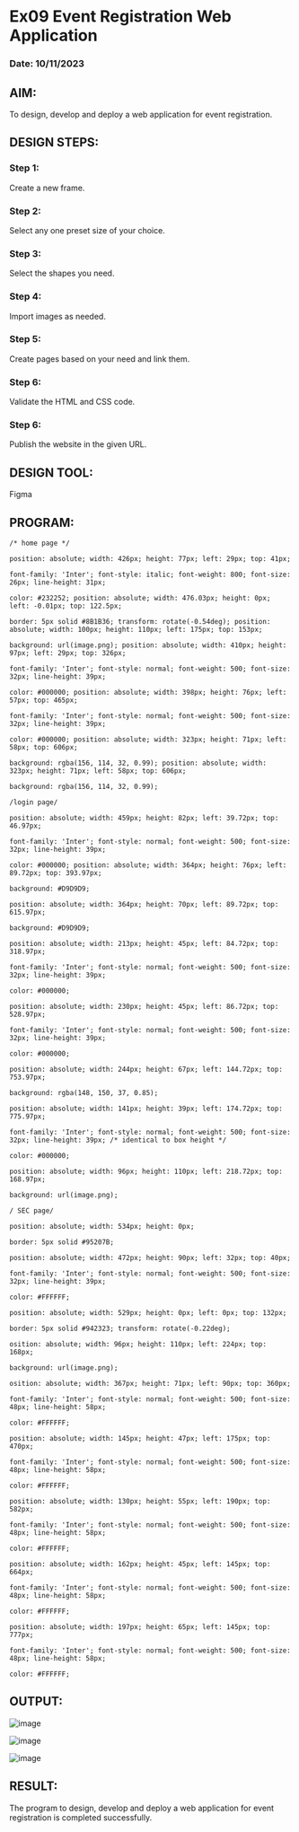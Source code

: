 # Ex09 Event Registration Web Application
### Date: 10/11/2023

## AIM:
To design, develop and deploy a web application for event registration.

## DESIGN STEPS:

### Step 1:
Create a new frame.

### Step 2:
Select any one preset size of your choice.

### Step 3:
Select the shapes you need.

### Step 4:
Import images as needed.

### Step 5:
Create pages based on your need and link them.

### Step 6:

Validate the HTML and CSS code.

### Step 6:

Publish the website in the given URL.

## DESIGN TOOL:
Figma

## PROGRAM:

```
/* home page */

position: absolute; width: 426px; height: 77px; left: 29px; top: 41px;

font-family: 'Inter'; font-style: italic; font-weight: 800; font-size: 26px; line-height: 31px;

color: #232252; position: absolute; width: 476.03px; height: 0px; left: -0.01px; top: 122.5px;

border: 5px solid #8B1B36; transform: rotate(-0.54deg); position: absolute; width: 100px; height: 110px; left: 175px; top: 153px;

background: url(image.png); position: absolute; width: 410px; height: 97px; left: 29px; top: 326px;

font-family: 'Inter'; font-style: normal; font-weight: 500; font-size: 32px; line-height: 39px;

color: #000000; position: absolute; width: 398px; height: 76px; left: 57px; top: 465px;

font-family: 'Inter'; font-style: normal; font-weight: 500; font-size: 32px; line-height: 39px;

color: #000000; position: absolute; width: 323px; height: 71px; left: 58px; top: 606px;

background: rgba(156, 114, 32, 0.99); position: absolute; width: 323px; height: 71px; left: 58px; top: 606px;

background: rgba(156, 114, 32, 0.99);

/login page/

position: absolute; width: 459px; height: 82px; left: 39.72px; top: 46.97px;

font-family: 'Inter'; font-style: normal; font-weight: 500; font-size: 32px; line-height: 39px;

color: #000000; position: absolute; width: 364px; height: 76px; left: 89.72px; top: 393.97px;

background: #D9D9D9;

position: absolute; width: 364px; height: 70px; left: 89.72px; top: 615.97px;

background: #D9D9D9;

position: absolute; width: 213px; height: 45px; left: 84.72px; top: 318.97px;

font-family: 'Inter'; font-style: normal; font-weight: 500; font-size: 32px; line-height: 39px;

color: #000000;

position: absolute; width: 230px; height: 45px; left: 86.72px; top: 528.97px;

font-family: 'Inter'; font-style: normal; font-weight: 500; font-size: 32px; line-height: 39px;

color: #000000;

position: absolute; width: 244px; height: 67px; left: 144.72px; top: 753.97px;

background: rgba(148, 150, 37, 0.85);

position: absolute; width: 141px; height: 39px; left: 174.72px; top: 775.97px;

font-family: 'Inter'; font-style: normal; font-weight: 500; font-size: 32px; line-height: 39px; /* identical to box height */

color: #000000;

position: absolute; width: 96px; height: 110px; left: 218.72px; top: 168.97px;

background: url(image.png);

/ SEC page/

position: absolute; width: 534px; height: 0px;

border: 5px solid #95207B;

position: absolute; width: 472px; height: 90px; left: 32px; top: 40px;

font-family: 'Inter'; font-style: normal; font-weight: 500; font-size: 32px; line-height: 39px;

color: #FFFFFF;

position: absolute; width: 529px; height: 0px; left: 0px; top: 132px;

border: 5px solid #942323; transform: rotate(-0.22deg);

osition: absolute; width: 96px; height: 110px; left: 224px; top: 168px;

background: url(image.png);

osition: absolute; width: 367px; height: 71px; left: 90px; top: 360px;

font-family: 'Inter'; font-style: normal; font-weight: 500; font-size: 48px; line-height: 58px;

color: #FFFFFF;

position: absolute; width: 145px; height: 47px; left: 175px; top: 470px;

font-family: 'Inter'; font-style: normal; font-weight: 500; font-size: 48px; line-height: 58px;

color: #FFFFFF;

position: absolute; width: 130px; height: 55px; left: 190px; top: 582px;

font-family: 'Inter'; font-style: normal; font-weight: 500; font-size: 48px; line-height: 58px;

color: #FFFFFF;

position: absolute; width: 162px; height: 45px; left: 145px; top: 664px;

font-family: 'Inter'; font-style: normal; font-weight: 500; font-size: 48px; line-height: 58px;

color: #FFFFFF;

position: absolute; width: 197px; height: 65px; left: 145px; top: 777px;

font-family: 'Inter'; font-style: normal; font-weight: 500; font-size: 48px; line-height: 58px;

color: #FFFFFF;

```

## OUTPUT:

![image](https://github.com/Richard01072002/Figma/assets/141472248/d1ddb11b-4664-40d3-96be-6efd18ef3ae5)

![image](https://github.com/Richard01072002/Figma/assets/141472248/9b39b209-3eac-4645-8f41-6b53814b29ff)

![image](https://github.com/Richard01072002/Figma/assets/141472248/7a0cd6d2-86dd-4792-a306-77704062adb1)

## RESULT:
The program to design, develop and deploy a web application for event registration is completed successfully.

